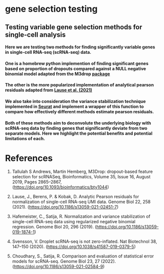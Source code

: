 # gene selection testing

## Testing variable gene selection methods for single-cell analysis

#### Here we are testing two methods for finding significantly variable genes in single-cell RNA-seq (scRNA-seq) data. 

#### One is a homebrew python implemention of finding significant genes based on proportion of dropouts compared against a NULL negative binomial model adapted from the M3drop [package](https://www.bioconductor.org/packages/release/bioc/html/M3Drop.html)

#### The other is the more popularized implementation of analytical pearson residuals adapted from [Lause et al. (2021)](https://genomebiology.biomedcentral.com/articles/10.1186/s13059-021-02451-7#availability-of-data-and-materials)


#### We also take into consideration the variance stabilization technique implemented in [Seurat](https://genomebiology.biomedcentral.com/articles/10.1186/s13059-021-02584-9) and implement a wrapper of this function to compare how effectively different methods estimate pearson residuals.

#### Both of these methods aim to deconvolute the underlying biology with scRNA-seq data by finding genes that significantly deviate from two separate models. Here we highlight the potential benefits and potential limitations of each.


# References

1. Tallulah S Andrews, Martin Hemberg, M3Drop: dropout-based feature selection for scRNASeq, Bioinformatics, Volume 35, Issue 16, August 2019, Pages 2865–2867, (https://doi.org/10.1093/bioinformatics/bty1044)

2. Lause, J., Berens, P. & Kobak, D. Analytic Pearson residuals for normalization of single-cell RNA-seq UMI data. Genome Biol 22, 258 (2021). (https://doi.org/10.1186/s13059-021-02451-7)

3. Hafemeister, C., Satija, R. Normalization and variance stabilization of single-cell RNA-seq data using regularized negative binomial regression. Genome Biol 20, 296 (2019). (https://doi.org/10.1186/s13059-019-1874-1)

4. Svensson, V. Droplet scRNA-seq is not zero-inflated. Nat Biotechnol 38, 147–150 (2020). (https://doi.org/10.1038/s41587-019-0379-5)

5. Choudhary, S., Satija, R. Comparison and evaluation of statistical error models for scRNA-seq. Genome Biol 23, 27 (2022). (https://doi.org/10.1186/s13059-021-02584-9)